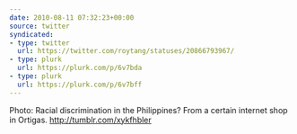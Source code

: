 ```yaml
---
date: 2010-08-11 07:32:23+00:00
source: twitter
syndicated:
- type: twitter
  url: https://twitter.com/roytang/statuses/20866793967/
- type: plurk
  url: https://plurk.com/p/6v7bda
- type: plurk
  url: https://plurk.com/p/6v7bff
---
```


Photo: Racial discrimination in the Philippines? From a certain internet shop in Ortigas. http://tumblr.com/xykfhbler